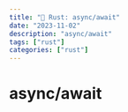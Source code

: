 ```yaml
---
title: "🦀 Rust: async/await"
date: "2023-11-02"
description: "async/await"
tags: ["rust"]
categories: ["rust"]
---
```

# async/await
